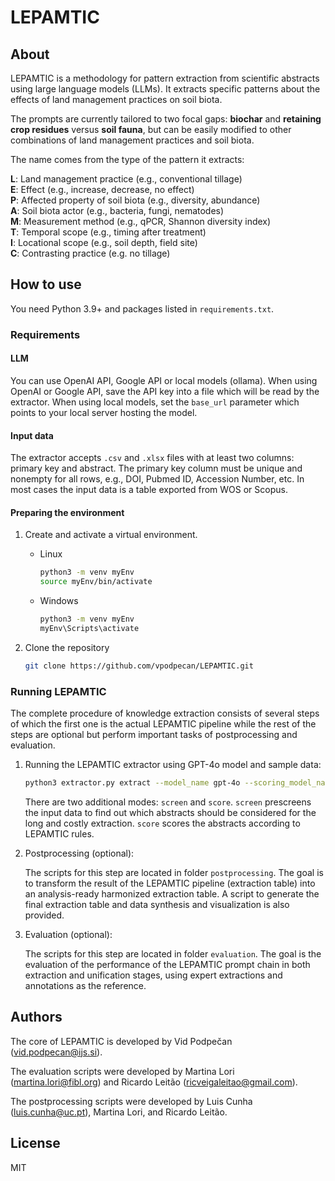 # LEPAMTIC

## About

LEPAMTIC is a methodology for pattern extraction from scientific abstracts using large language models (LLMs).
It extracts specific patterns about the effects of land management practices on soil biota.

The prompts are currently tailored to two focal gaps: **biochar** and **retaining crop residues** versus **soil fauna**, but can be easily modified to other combinations of land management practices and soil biota.


The name comes from the type of the pattern it extracts:

**L**: Land management practice (e.g., conventional tillage)  
**E**: Effect (e.g., increase, decrease, no effect)  
**P**: Affected property of soil biota (e.g., diversity, abundance)  
**A**: Soil biota actor (e.g., bacteria, fungi, nematodes)  
**M**: Measurement method (e.g., qPCR, Shannon diversity index)  
**T**: Temporal scope (e.g., timing after treatment)  
**I**: Locational scope (e.g., soil depth, field site)  
**C**: Contrasting practice (e.g. no tillage) 

## How to use

You need Python 3.9+ and packages listed in `requirements.txt`.


### Requirements

#### LLM
You can use OpenAI API, Google API or local models (ollama). When using OpenAI or Google API, save the API key into a file which will be read by the extractor. 
When using local models, set the `base_url` parameter which points to your local server hosting the model.

#### Input data
The extractor accepts `.csv` and `.xlsx` files with at least two columns: primary key and abstract.
The primary key column must be unique and nonempty for all rows, e.g., DOI, Pubmed ID, Accession Number, etc.
In most cases the input data is a table exported from WOS or Scopus.


#### Preparing the environment

1. Create and activate a virtual environment.

    - Linux
      ```bash
      python3 -m venv myEnv
      source myEnv/bin/activate
      ```
  
    - Windows
      ```bash
      python3 -m venv myEnv
      myEnv\Scripts\activate
      ```
      
2. Clone the repository
    ```bash
    git clone https://github.com/vpodpecan/LEPAMTIC.git
    ```

### Running LEPAMTIC

The complete procedure of knowledge extraction consists of several steps of which the first one is the actual LEPAMTIC pipeline while the rest of the steps are optional but perform important tasks of postprocessing and evaluation.

1. Running the LEPAMTIC extractor using GPT-4o model and sample data:

    ```bash
    python3 extractor.py extract --model_name gpt-4o --scoring_model_name o3 --actor_file data/LLM_actors_list_V2.csv --input_file data/sample.xlsx --output_dir results --openai_keyfile api_keys/openai_api_key --primary_key "UT (Unique ID)" --abstract_column "Abstract"
    ```
    There are two additional modes: `screen` and `score`. `screen` prescreens the input data to find out which abstracts should be considered for the long and costly extraction.
   `score` scores the abstracts according to LEPAMTIC rules.


2. Postprocessing (optional):
    
   The scripts for this step are located in folder `postprocessing`. The goal is to transform the result of the LEPAMTIC pipeline (extraction table) into an analysis-ready harmonized extraction table. A script to generate the final extraction table and data synthesis and visualization is also provided.


5. Evaluation (optional): 
   
   The scripts for this step are located in folder `evaluation`. The goal is the evaluation of the performance of the LEPAMTIC prompt chain in both extraction and unification stages, using expert extractions and annotations as the reference.



## Authors

The core of LEPAMTIC is developed by Vid Podpečan (vid.podpecan@ijs.si).

The evaluation scripts were developed by Martina Lori (martina.lori@fibl.org) and Ricardo Leitão (ricveigaleitao@gmail.com).

The postprocessing scripts were developed by Luis Cunha (luis.cunha@uc.pt), Martina Lori, and Ricardo Leitão.


## License

MIT
